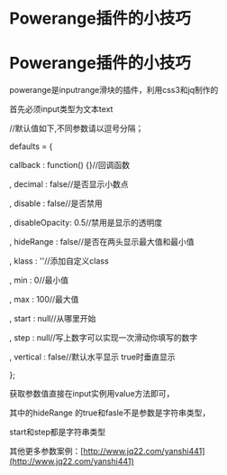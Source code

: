 # Powerange插件的小技巧

# Powerange插件的小技巧

powerange是inputrange滑块的插件，利用css3和jq制作的

首先必须input类型为文本text

//默认值如下,不同参数请以逗号分隔；

defaults = {

callback : function() {}//回调函数

, decimal : false//是否显示小数点

, disable : false//是否禁用

, disableOpacity: 0.5//禁用是显示的透明度

, hideRange : false//是否在两头显示最大值和最小值

, klass : ''//添加自定义class

, min : 0//最小值

, max : 100//最大值

, start : null//从哪里开始

, step : null//写上数字可以实现一次滑动你填写的数字

, vertical : false//默认水平显示 true时垂直显示

};

获取参数值直接在input实例用value方法即可，

其中的hideRange 的true和fasle不是参数是字符串类型，

start和step都是字符串类型

其他更多参数案例：[http://www.jq22.com/yanshi441](http://www.jq22.com/yanshi441)